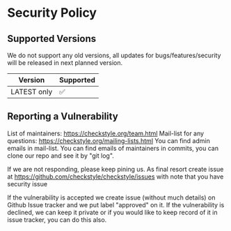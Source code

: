 # Security Policy

## Supported Versions

We do not support any old versions, all updates for bugs/features/security
will be released in next planned version.

| Version      | Supported          |
| ------------ | ------------------ |
| LATEST only  | :white_check_mark: |

## Reporting a Vulnerability

List of maintainers: https://checkstyle.org/team.html
Mail-list for any questions: https://checkstyle.org/mailing-lists.html
You can find admin emails in mail-list.
You can find emails of maintainers in commits, you can clone our repo and see it by "git log".

If we are not responding, please keep pining us. As final resort create issue at
https://github.com/checkstyle/checkstyle/issues with note that you have security issue

If the vulnerability is accepted we create issue (without much details) on Github Issue tracker
and we put label "approved" on it.
If the vulnerability is declined, we can keep it private
or if you would like to keep record of it in issue tracker, you can do this also.
